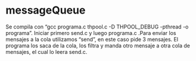 # messageQueue
Se compila con “gcc programa.c thpool.c -D THPOOL_DEBUG -pthread -o programa”.
Iniciar primero send.c y luego programa.c .Para enviar los mensajes a la cola utilizamos
“send”, en este caso pide 3 mensajes. El programa los saca de la cola, los filtra y manda otro
mensaje a otra cola de mensajes, el cual lo leera send.c.
